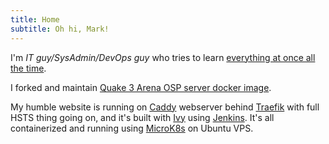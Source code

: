 ```yaml
---
title: Home
subtitle: Oh hi, Mark!
---
```


I'm *IT guy/SysAdmin/DevOps guy* who tries to learn [everything at once all the time](@root/cv//).

I forked and maintain [Quake 3 Arena OSP server docker image](https://github.com/wokoman/docker-quake3-osp-server).

My humble website is running on [Caddy](https://caddyserver.com/) webserver behind [Traefik](https://containo.us/traefik/) with full HSTS thing going on, and it's built with [Ivy](https://github.com/dmulholl/ivy) using [Jenkins](https://www.jenkins.io/). It's all containerized and running using [MicroK8s](https://microk8s.io/) on Ubuntu VPS.